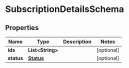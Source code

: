 

# SubscriptionDetailsSchema


## Properties

Name | Type | Description | Notes
------------ | ------------- | ------------- | -------------
**ids** | **List&lt;String&gt;** |  |  [optional]
**status** | [**Status**](Status.md) |  |  [optional]



